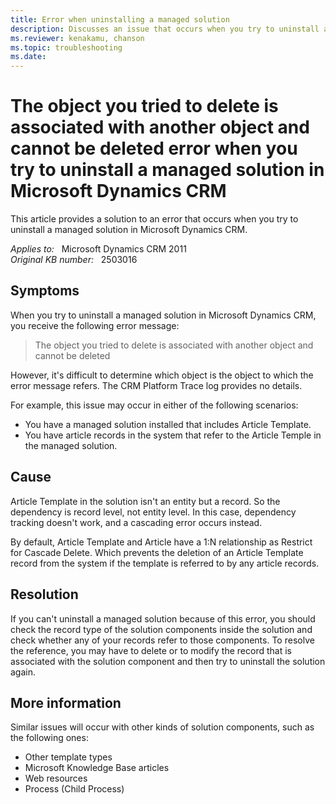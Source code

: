 ```yaml
---
title: Error when uninstalling a managed solution
description: Discusses an issue that occurs when you try to uninstall a managed solution.
ms.reviewer: kenakamu, chanson
ms.topic: troubleshooting
ms.date: 
---
```

# The object you tried to delete is associated with another object and cannot be deleted error when you try to uninstall a managed solution in Microsoft Dynamics CRM

This article provides a solution to an error that occurs when you try to uninstall a managed solution in Microsoft Dynamics CRM.

_Applies to:_ &nbsp; Microsoft Dynamics CRM 2011  
_Original KB number:_ &nbsp; 2503016

## Symptoms

When you try to uninstall a managed solution in Microsoft Dynamics CRM, you receive the following error message:

> The object you tried to delete is associated with another object and cannot be deleted

However, it's difficult to determine which object is the object to which the error message refers. The CRM Platform Trace log provides no details.

For example, this issue may occur in either of the following scenarios:

- You have a managed solution installed that includes Article Template.
- You have article records in the system that refer to the Article Temple in the managed solution.

## Cause

Article Template in the solution isn't an entity but a record. So the dependency is record level, not entity level. In this case, dependency tracking doesn't work, and a cascading error occurs instead.

By default, Article Template and Article have a 1:N relationship as Restrict for Cascade Delete. Which prevents the deletion of an Article Template record from the system if the template is referred to by any article records.

## Resolution

If you can't uninstall a managed solution because of this error, you should check the record type of the solution components inside the solution and check whether any of your records refer to those components. To resolve the reference, you may have to delete or to modify the record that is associated with the solution component and then try to uninstall the solution again.

## More information

Similar issues will occur with other kinds of solution components, such as the following ones:

- Other template types
- Microsoft Knowledge Base articles
- Web resources
- Process (Child Process)
